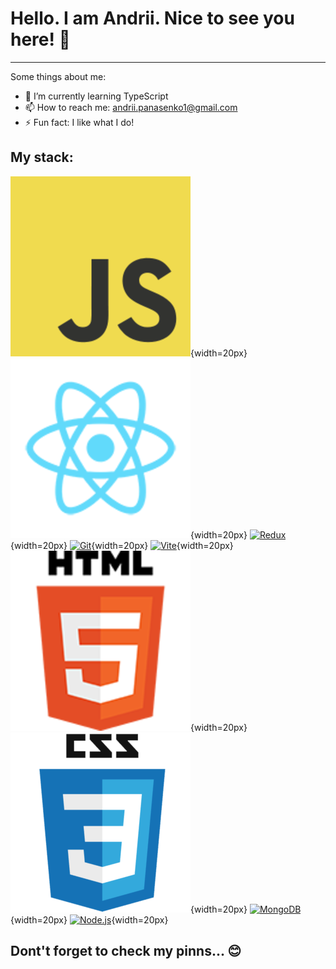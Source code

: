 # Hello. I am Andrii. Nice to see you here! 👋
___
Some things about me:
- 🌱 I’m currently learning TypeScript
- 📫 How to reach me: <a mailto="andrii.panasenko1@gmail.com">andrii.panasenko1@gmail.com</a>
- ⚡ Fun fact: I like what I do!

## My stack:

[![JS](https://raw.githubusercontent.com/github/explore/80688e429a7d4ef2fca1e82350fe8e3517d3494d/topics/javascript/javascript.png)](https://developer.mozilla.org/en-US/docs/Web/JavaScript){width=20px}
[![React](https://raw.githubusercontent.com/github/explore/80688e429a7d4ef2fca1e82350fe8e3517d3494d/topics/react/react.png)](https://react.dev/){width=20px}
[![Redux](https://redux.js.org/img/redux.svg)](https://redux.js.org/){width=20px}
[![Git](https://raw.githubusercontent.com/danielcranney/readme-generator/main/public/icons/skills/git-colored.svg)](https://git-scm.com/){width=20px}
[![Vite](https://vitejs.dev/logo-with-shadow.png)](https://vitejs.dev/){width=20px}
[![HTML5](https://raw.githubusercontent.com/github/explore/80688e429a7d4ef2fca1e82350fe8e3517d3494d/topics/html/html.png)](https://developer.mozilla.org/en-US/docs/Glossary/HTML5){width=20px}
[![CSS3](https://raw.githubusercontent.com/github/explore/80688e429a7d4ef2fca1e82350fe8e3517d3494d/topics/css/css.png)](https://www.w3.org/TR/CSS/#css){width=20px}
[![MongoDB](https://webimages.mongodb.com/_com_assets/cms/kuyjf3vea2hg34taa-horizontal_default_slate_blue.svg?auto=format%252Ccompress)](https://www.mongodb.com/){width=20px}
[![Node.js](https://raw.githubusercontent.com/danielcranney/readme-generator/main/public/icons/skills/nodejs-colored.svg)](https://nodejs.org/en/){width=20px}

## Dont't forget to check my pinns... 😊
